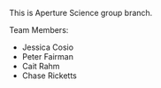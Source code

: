 This is Aperture Science group branch.

Team Members:
* Jessica Cosio
* Peter Fairman
* Cait Rahm
* Chase Ricketts
